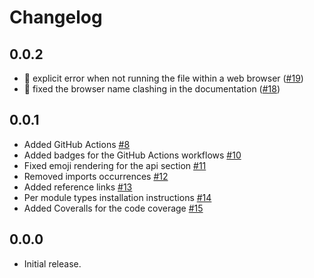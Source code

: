 # Changelog

## 0.0.2

- :memo: explicit error when not running the file within a web browser ([#19](https://github.com/aminnairi/router/pull/19)) 
- :bug: fixed the browser name clashing in the documentation ([#18](https://github.com/aminnairi/router/pull/18)) 

## 0.0.1

- Added GitHub Actions [#8](https://github.com/aminnairi/router/pull/8)
- Added badges for the GitHub Actions workflows [#10](https://github.com/aminnairi/router/pull/10)
- Fixed emoji rendering for the api section [#11](https://github.com/aminnairi/router/pull/11)
- Removed imports occurrences [#12](https://github.com/aminnairi/router/pull/12)
- Added reference links [#13](https://github.com/aminnairi/router/pull/13)
- Per module types installation instructions [#14](https://github.com/aminnairi/router/pull/14)
- Added Coveralls for the code coverage [#15](https://github.com/aminnairi/router/pull/15)

## 0.0.0

- Initial release.
